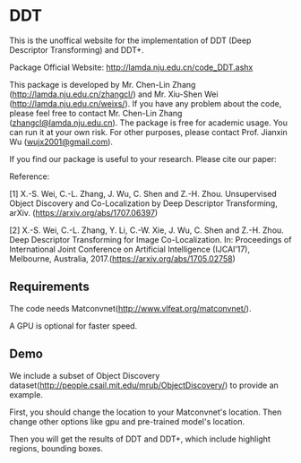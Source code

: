 # DDT

This is the unoffical website for the implementation of DDT (Deep Descriptor Transforming) and DDT+. 

Package Official Website: http://lamda.nju.edu.cn/code_DDT.ashx

This package is developed by Mr. Chen-Lin Zhang (http://lamda.nju.edu.cn/zhangcl/) and Mr. Xiu-Shen Wei (http://lamda.nju.edu.cn/weixs/). If you have any problem about 
the code, please feel free to contact Mr. Chen-Lin Zhang (zhangcl@lamda.nju.edu.cn). 
The package is free for academic usage. You can run it at your own risk. For other purposes, please contact Prof. Jianxin Wu (wujx2001@gmail.com).

If you find our package is useful to your research. Please cite our paper:

Reference: 
           
[1] X.-S. Wei, C.-L. Zhang, J. Wu, C. Shen and Z.-H. Zhou. Unsupervised Object Discovery and Co-Localization by Deep Descriptor Transforming, arXiv. (https://arxiv.org/abs/1707.06397)

[2] X.-S. Wei, C.-L. Zhang, Y. Li, C.-W. Xie, J. Wu, C. Shen and Z.-H. Zhou. Deep Descriptor Transforming for Image Co-Localization. In: Proceedings of International Joint Conference on Artificial Intelligence (IJCAI’17), Melbourne, Australia, 2017.(https://arxiv.org/abs/1705.02758)

## Requirements
The code needs Matconvnet(http://www.vlfeat.org/matconvnet/).

A GPU is optional for faster speed.

## Demo
We include a subset of Object Discovery dataset(http://people.csail.mit.edu/mrub/ObjectDiscovery/) to provide an example.

First, you should change the location to your Matconvnet's location. Then change other options like gpu and pre-trained model's location.

Then you will get the results of DDT and DDT+, which include highlight regions, bounding boxes.

